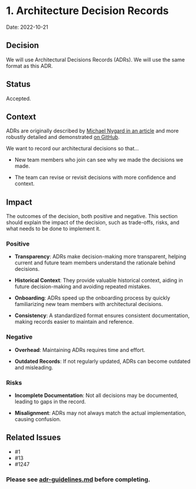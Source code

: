 # 1. Architecture Decision Records

Date: 2022-10-21

## Decision

We will use Architectural Decisions Records (ADRs).  We will use the same format as this ADR.

## Status

Accepted.

## Context

ADRs are originally described by [Michael Nygard in an article](https://cognitect.com/blog/2011/11/15/documenting-architecture-decisions) and more robustly detailed and demonstrated [on GitHub](https://adr.github.io).

We want to record our architectural decisions so that...

- New team members who join can see why we made the decisions we made.


- The team can revise or revisit decisions with more confidence and context.

## Impact

The outcomes of the decision, both positive and negative. This section should explain the impact of the decision, such as trade-offs, risks, and what needs to be done to implement it.

### Positive

- **Transparency**: ADRs make decision-making more transparent, helping current and future team members understand the rationale behind decisions.


- **Historical Context**: They provide valuable historical context, aiding in future decision-making and avoiding repeated mistakes.


- **Onboarding**: ADRs speed up the onboarding process by quickly familiarizing new team members with architectural decisions.


- **Consistency**: A standardized format ensures consistent documentation, making records easier to maintain and reference.

### Negative

- **Overhead**: Maintaining ADRs requires time and effort.


- **Outdated Records**: If not regularly updated, ADRs can become outdated and misleading.

### Risks

- **Incomplete Documentation**: Not all decisions may be documented, leading to gaps in the record.


- **Misalignment**: ADRs may not always match the actual implementation, causing confusion.

## Related Issues

- #1
- #13
- #1247

### Please see [adr-guidelines.md](adr-guidelines.md) before completing.